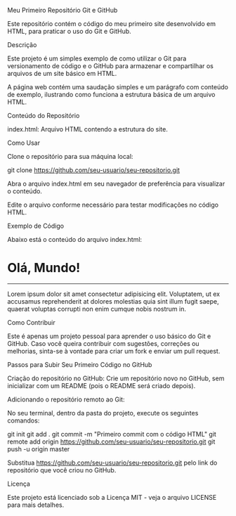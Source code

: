 Meu Primeiro Repositório Git e GitHub

Este repositório contém o código do meu primeiro site desenvolvido em HTML, para praticar o uso do Git e GitHub.

Descrição

Este projeto é um simples exemplo de como utilizar o Git para versionamento de código e o GitHub para armazenar e compartilhar os arquivos de um site básico em HTML.

A página web contém uma saudação simples e um parágrafo com conteúdo de exemplo, ilustrando como funciona a estrutura básica de um arquivo HTML.

Conteúdo do Repositório

index.html: Arquivo HTML contendo a estrutura do site.

Como Usar

Clone o repositório para sua máquina local:

git clone https://github.com/seu-usuario/seu-repositorio.git


Abra o arquivo index.html em seu navegador de preferência para visualizar o conteúdo.

Edite o arquivo conforme necessário para testar modificações no código HTML.

Exemplo de Código

Abaixo está o conteúdo do arquivo index.html:

<!DOCTYPE html>
<html lang="pt-br">
<head>
    <meta charset="UTF-8">
    <meta name="viewport" content="width=device-width, initial-scale=1.0">
    <title>Meu primeiro site em repositório</title>
</head>
<body>
    <h1>Olá, Mundo!</h1>
    <hr>
    <p>Lorem ipsum dolor sit amet consectetur adipisicing elit. Voluptatem, ut ex accusamus reprehenderit at dolores molestias quia sint illum fugit saepe, quaerat voluptas corrupti non enim cumque nobis nostrum in.</p>
</body>
</html>

Como Contribuir

Este é apenas um projeto pessoal para aprender o uso básico do Git e GitHub. Caso você queira contribuir com sugestões, correções ou melhorias, sinta-se à vontade para criar um fork e enviar um pull request.

Passos para Subir Seu Primeiro Código no GitHub

Criação do repositório no GitHub: Crie um repositório novo no GitHub, sem inicializar com um README (pois o README será criado depois).

Adicionando o repositório remoto ao Git:

No seu terminal, dentro da pasta do projeto, execute os seguintes comandos:

git init
git add .
git commit -m "Primeiro commit com o código HTML"
git remote add origin https://github.com/seu-usuario/seu-repositorio.git
git push -u origin master


Substitua https://github.com/seu-usuario/seu-repositorio.git pelo link do repositório que você criou no GitHub.

Licença

Este projeto está licenciado sob a Licença MIT - veja o arquivo LICENSE
 para mais detalhes.
